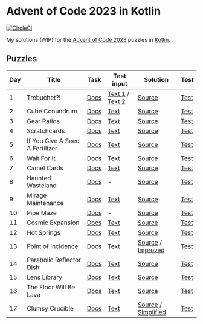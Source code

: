 # Advent of Code 2023 in Kotlin

[![CircleCI](https://dl.circleci.com/status-badge/img/gh/lakiboy/advent-of-code-2023-kotlin.svg?style=svg&circle-token=6d4e4a5bdf4f0e2902c4d54750ff1d7df65cda5c)](https://dl.circleci.com/status-badge/redirect/gh/lakiboy/advent-of-code-2023-kotlin/tree/main)

My solutions (WIP) for the [Advent of Code 2023](https://adventofcode.com/2023) puzzles in [Kotlin](https://kotlinlang.org).

## Puzzles

| Day | Title                           | Task                                         | Test input                                                                                          | Solution                                                                                                                      | Test                                                     |
|-----|---------------------------------|----------------------------------------------|-----------------------------------------------------------------------------------------------------|-------------------------------------------------------------------------------------------------------------------------------|----------------------------------------------------------|
| 1   | Trebuchet?!                     | [Docs](https://adventofcode.com/2023/day/1)  | [Text 1](src/test/resources/day01_example_a.txt) / [Text 2](src/test/resources/day01_example_b.txt) | [Source](src/main/kotlin/io/dmitrijs/aoc2023/Day01.kt)                                                                        | [Test](src/test/kotlin/io/dmitrijs/aoc2023/Day01Test.kt) |
| 2   | Cube Conundrum                  | [Docs](https://adventofcode.com/2023/day/2)  | [Text](src/test/resources/day02_example.txt)                                                        | [Source](src/main/kotlin/io/dmitrijs/aoc2023/Day02.kt)                                                                        | [Test](src/test/kotlin/io/dmitrijs/aoc2023/Day02Test.kt) |
| 3   | Gear Ratios                     | [Docs](https://adventofcode.com/2023/day/3)  | [Text](src/test/resources/day03_example.txt)                                                        | [Source](src/main/kotlin/io/dmitrijs/aoc2023/Day03.kt)                                                                        | [Test](src/test/kotlin/io/dmitrijs/aoc2023/Day03Test.kt) |
| 4   | Scratchcards                    | [Docs](https://adventofcode.com/2023/day/4)  | [Text](src/test/resources/day04_example.txt)                                                        | [Source](src/main/kotlin/io/dmitrijs/aoc2023/Day04.kt)                                                                        | [Test](src/test/kotlin/io/dmitrijs/aoc2023/Day04Test.kt) |
| 5   | If You Give A Seed A Fertilizer | [Docs](https://adventofcode.com/2023/day/5)  | [Text](src/test/resources/day05_example.txt)                                                        | [Source](src/main/kotlin/io/dmitrijs/aoc2023/Day05.kt)                                                                        | [Test](src/test/kotlin/io/dmitrijs/aoc2023/Day05Test.kt) |
| 6   | Wait For It                     | [Docs](https://adventofcode.com/2023/day/6)  | [Text](src/test/resources/day06_example.txt)                                                        | [Source](src/main/kotlin/io/dmitrijs/aoc2023/Day06.kt)                                                                        | [Test](src/test/kotlin/io/dmitrijs/aoc2023/Day06Test.kt) |
| 7   | Camel Cards                     | [Docs](https://adventofcode.com/2023/day/7)  | [Text](src/test/resources/day07_example.txt)                                                        | [Source](src/main/kotlin/io/dmitrijs/aoc2023/Day07.kt)                                                                        | [Test](src/test/kotlin/io/dmitrijs/aoc2023/Day07Test.kt) |
| 8   | Haunted Wasteland               | [Docs](https://adventofcode.com/2023/day/8)  | -                                                                                                   | [Source](src/main/kotlin/io/dmitrijs/aoc2023/Day08.kt)                                                                        | [Test](src/test/kotlin/io/dmitrijs/aoc2023/Day08Test.kt) |
| 9   | Mirage Maintenance              | [Docs](https://adventofcode.com/2023/day/9)  | [Text](src/test/resources/day09_example.txt)                                                        | [Source](src/main/kotlin/io/dmitrijs/aoc2023/Day09.kt)                                                                        | [Test](src/test/kotlin/io/dmitrijs/aoc2023/Day09Test.kt) |
| 10  | Pipe Maze                       | [Docs](https://adventofcode.com/2023/day/10) | -                                                                                                   | [Source](src/main/kotlin/io/dmitrijs/aoc2023/Day10.kt)                                                                        | [Test](src/test/kotlin/io/dmitrijs/aoc2023/Day10Test.kt) |
| 11  | Cosmic Expansion                | [Docs](https://adventofcode.com/2023/day/11) | [Text](src/test/resources/day11_example.txt)                                                        | [Source](src/main/kotlin/io/dmitrijs/aoc2023/Day11.kt)                                                                        | [Test](src/test/kotlin/io/dmitrijs/aoc2023/Day11Test.kt) |
| 12  | Hot Springs                     | [Docs](https://adventofcode.com/2023/day/12) | [Text](src/test/resources/day12_example.txt)                                                        | [Source](src/main/kotlin/io/dmitrijs/aoc2023/Day12.kt)                                                                        | [Test](src/test/kotlin/io/dmitrijs/aoc2023/Day12Test.kt) |
| 13  | Point of Incidence              | [Docs](https://adventofcode.com/2023/day/13) | [Text](src/test/resources/day13_example.txt)                                                        | [Source](src/main/kotlin/io/dmitrijs/aoc2023/Day13.kt) / [Improved](src/main/kotlin/io/dmitrijs/aoc2023/Day13Improved.kt)     | [Test](src/test/kotlin/io/dmitrijs/aoc2023/Day13Test.kt) |
| 14  | Parabolic Reflector Dish        | [Docs](https://adventofcode.com/2023/day/14) | [Text](src/test/resources/day14_example.txt)                                                        | [Source](src/main/kotlin/io/dmitrijs/aoc2023/Day14.kt)                                                                        | [Test](src/test/kotlin/io/dmitrijs/aoc2023/Day14Test.kt) |
| 15  | Lens Library                    | [Docs](https://adventofcode.com/2023/day/15) | [Text](src/test/resources/day15_example.txt)                                                        | [Source](src/main/kotlin/io/dmitrijs/aoc2023/Day15.kt)                                                                        | [Test](src/test/kotlin/io/dmitrijs/aoc2023/Day15Test.kt) |
| 16  | The Floor Will Be Lava          | [Docs](https://adventofcode.com/2023/day/16) | [Text](src/test/resources/day16_example.txt)                                                        | [Source](src/main/kotlin/io/dmitrijs/aoc2023/Day16.kt)                                                                        | [Test](src/test/kotlin/io/dmitrijs/aoc2023/Day16Test.kt) |
| 17  | Clumsy Crucible                 | [Docs](https://adventofcode.com/2023/day/17) | [Text](src/test/resources/day17_example.txt)                                                        | [Source](src/main/kotlin/io/dmitrijs/aoc2023/Day17.kt) / [Simplified](src/main/kotlin/io/dmitrijs/aoc2023/Day17Simplified.kt) | [Test](src/test/kotlin/io/dmitrijs/aoc2023/Day17Test.kt) |
